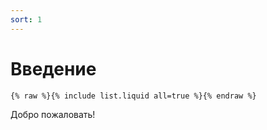 ```yaml
---
sort: 1
---
```


# Введение

```
{% raw %}{% include list.liquid all=true %}{% endraw %}
```
Добро пожаловать!